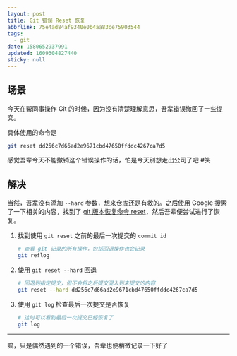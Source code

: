 ```yaml
---
layout: post
title: Git 错误 Reset 恢复
abbrlink: 75e4ad84af9340e0b4aa83ce75903544
tags:
  - git
date: 1580652937991
updated: 1609304827440
sticky: null
---
```


## 场景

今天在帮同事操作 Git 的时候，因为没有清楚理解意思，吾辈错误撤回了一些提交。

具体使用的命令是

```sh
git reset dd256c7d66ad2e9671cbd47650ffddc4267ca7d5
```

感觉吾辈今天不能撤销这个错误操作的话，怕是今天别想走出公司了吧 #笑

## 解决

当然，吾辈没有添加 `--hard` 参数，想来仓库还是有救的。之后使用 Google 搜索了一下相关的内容，找到了 [git 版本恢复命令 reset](http://www.voidcn.com/article/p-tfqxjpgj-bms.html)，然后吾辈便尝试进行了恢复。

1.  找到使用 `git reset` 之前的最后一次提交的 `commit id`

    ```sh
    # 查看 git 记录的所有操作，包括回退操作也会记录
    git reflog
    ```

1.  使用 `git reset --hard` 回退

    ```sh
    # 回退到指定提交，但不会将之后提交混入到未提交的内容
    git reset --hard dd256c7d66ad2e9671cbd47650ffddc4267ca7d5
    ```

1.  使用 `git log` 检查最后一次提交是否恢复

    ```sh
    # 这时可以看到最后一次提交已经恢复了
    git log
    ```

---

嘛，只是偶然遇到的一个错误，吾辈也便稍微记录一下好了
